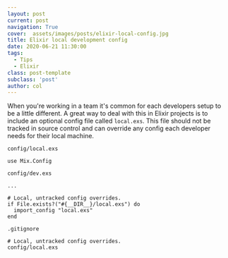 ```yaml
---
layout: post
current: post
navigation: True
cover:  assets/images/posts/elixir-local-config.jpg
title: Elixir local development config
date: 2020-06-21 11:30:00
tags: 
  - Tips
  - Elixir
class: post-template
subclass: 'post'
author: col
---
```


When you're working in a team it's common for each developers setup to be a little different. A great way to deal with this in Elixir projects is to include an optional config file called `local.exs`. This file should not be tracked in source control and can override any config each developer needs for their local machine. 

`config/local.exs`
```
use Mix.Config
```

`config/dev.exs`
```
...

# Local, untracked config overrides.
if File.exists?("#{__DIR__}/local.exs") do
  import_config "local.exs"
end
```

`.gitignore`
```
# Local, untracked config overrides.
config/local.exs
```
